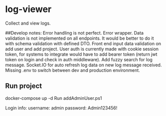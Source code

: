 # log-viewer
Collect and view logs.

##Develop notes:
Error handling is not perfect. Error wrapper.
Data validation is not implemented on all endpoints. It would be better to do it with schema validation with defined DTO.
Front end input data validation on add user and add project.
User auth is currently made with cookie session token, for systems to integrate would have to add bearer token (return jwt token on login and check in auth middleware).
Add fuzzy search for log message.
Socket.IO for auto refresh log data on new log message received.
Missing .env to switch between dev and production environment.

## Run project
docker-compose up -d
Run addAdminUser.ps1

Login info:
username: admin
password: Admin123456!